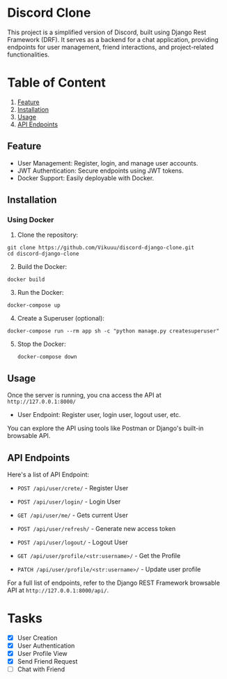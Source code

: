# Discord Clone
This project is a simplified version of Discord, built using Django Rest Framework (DRF). It serves as a backend for a chat application, providing endpoints for user management, friend interactions, and project-related functionalities.

# Table of Content
1. [Feature](#feature)
2. [Installation](#installation)
3. [Usage](#usage)
4. [API Endpoints](#apiendpoints)

## Feature
- User Management: Register, login, and manage user accounts.
- JWT Authentication: Secure endpoints using JWT tokens.
- Docker Support: Easily deployable with Docker.

## Installation
### Using Docker
1. Clone the repository:
  ```
  git clone https://github.com/Vikuuu/discord-django-clone.git
  cd discord-django-clone
  ```
2. Build the Docker:
  ```
  docker build
  ```
3. Run the Docker:
  ```
  docker-compose up
  ```
4. Create a Superuser (optional):
  ```
  docker-compose run --rm app sh -c "python manage.py createsuperuser"
  ```
5. Stop the Docker:
   ```
   docker-compose down
   ```

## Usage
Once the server is running, you cna access the API at `http://127.0.0.1:8000/`

- User Endpoint: Register user, login user, logout user, etc.

You can explore the API using tools like Postman or Django's built-in browsable API.

## API Endpoints

Here's a list of API Endpoint:
- `POST /api/user/crete/` - Register User
- `POST /api/user/login/` - Login User
- `GET /api/user/me/` - Gets current User
- `POST /api/user/refresh/` - Generate new access token
- `POST /api/user/logout/` - Logout User

- `GET /api/user/profile/<str:username>/` - Get the Profile
- `PATCH /api/user/profile/<str:username>/` - Update user profile

For a full list of endpoints, refer to the Django REST Framework browsable API at `http://127.0.0.1:8000/api/`.

# Tasks
- [x] User Creation
- [x] User Authentication
- [x] User Profile View
- [x] Send Friend Request
- [ ] Chat with Friend
